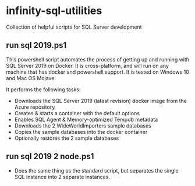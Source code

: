 # infinity-sql-utilities
Collection of helpful scripts for SQL Server development

## run sql 2019.ps1
This powershell script automates the process of getting up and running with SQL Server 2019 on Docker.  It is cross-platform, and will run on any machine that has docker and powershell support.  It is tested on Windows 10 and Mac OS Mojave.

It performs the following tasks:
* Downloads the SQL Server 2019 (latest revision) docker image from the Azure repository
* Creates & starts a container with the default options
* Enables SQL Agent & Memory-optimized Tempdb metadata
* Downloads the 2 WideWorldImporters sample databases
* Copies the sample databases into the docker container
* Optionally restores the 2 sample databases

## run sql 2019 2 node.ps1
* Does the same thing as the standard script, but separates the single SQL instance into 2 separate instances.
